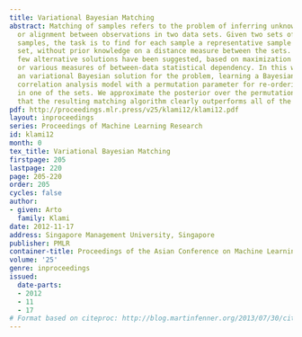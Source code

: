 ```yaml
---
title: Variational Bayesian Matching
abstract: Matching of samples refers to the problem of inferring unknown co-occurrence
  or alignment between observations in two data sets. Given two sets of equally many
  samples, the task is to find for each sample a representative sample in the other
  set, without prior knowledge on a distance measure between the sets. Recently a
  few alternative solutions have been suggested, based on maximization of joint likelihood
  or various measures of between-data statistical dependency. In this work we present
  an variational Bayesian solution for the problem, learning a Bayesian canonical
  correlation analysis model with a permutation parameter for re-ordering the samples
  in one of the sets. We approximate the posterior over the permutations, and demonstrate
  that the resulting matching algorithm clearly outperforms all of the earlier solutions.
pdf: http://proceedings.mlr.press/v25/klami12/klami12.pdf
layout: inproceedings
series: Proceedings of Machine Learning Research
id: klami12
month: 0
tex_title: Variational Bayesian Matching
firstpage: 205
lastpage: 220
page: 205-220
order: 205
cycles: false
author:
- given: Arto
  family: Klami
date: 2012-11-17
address: Singapore Management University, Singapore
publisher: PMLR
container-title: Proceedings of the Asian Conference on Machine Learning
volume: '25'
genre: inproceedings
issued:
  date-parts:
  - 2012
  - 11
  - 17
# Format based on citeproc: http://blog.martinfenner.org/2013/07/30/citeproc-yaml-for-bibliographies/
---
```

